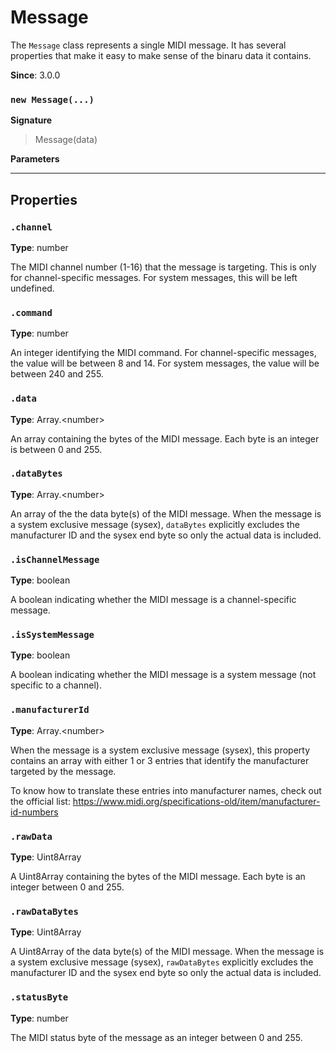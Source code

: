 # Message

The `Message` class represents a single MIDI message. It has several properties that make it
easy to make sense of the binaru data it contains.

**Since**: 3.0.0




### `new Message(...)`

**Signature**

> Message(data)

**Parameters**

***

## Properties

### `.channel`
**Type**: number

The MIDI channel number (1-16) that the message is targeting. This is only for
channel-specific messages. For system messages, this will be left undefined.



### `.command`
**Type**: number

An integer identifying the MIDI command. For channel-specific messages, the value will be
between 8 and 14. For system messages, the value will be between 240 and 255.



### `.data`
**Type**: Array.&lt;number&gt;

An array containing the bytes of the MIDI message. Each byte is an integer is between 0 and
255.



### `.dataBytes`
**Type**: Array.&lt;number&gt;

An array of the the data byte(s) of the MIDI message. When the message is a system exclusive
message (sysex), `dataBytes` explicitly excludes the manufacturer ID and the sysex end
byte so only the actual data is included.



### `.isChannelMessage`
**Type**: boolean

A boolean indicating whether the MIDI message is a channel-specific message.



### `.isSystemMessage`
**Type**: boolean

A boolean indicating whether the MIDI message is a system message (not specific to a
channel).



### `.manufacturerId`
**Type**: Array.&lt;number&gt;

When the message is a system exclusive message (sysex), this property contains an array with
either 1 or 3 entries that identify the manufacturer targeted by the message.

To know how to translate these entries into manufacturer names, check out the official list:
https://www.midi.org/specifications-old/item/manufacturer-id-numbers



### `.rawData`
**Type**: Uint8Array

A Uint8Array containing the bytes of the MIDI message. Each byte is an integer between 0 and
255.



### `.rawDataBytes`
**Type**: Uint8Array

A Uint8Array of the data byte(s) of the MIDI message. When the message is a system exclusive
message (sysex), `rawDataBytes` explicitly excludes the manufacturer ID and the sysex end
byte so only the actual data is included.



### `.statusByte`
**Type**: number

The MIDI status byte of the message as an integer between 0 and 255.




